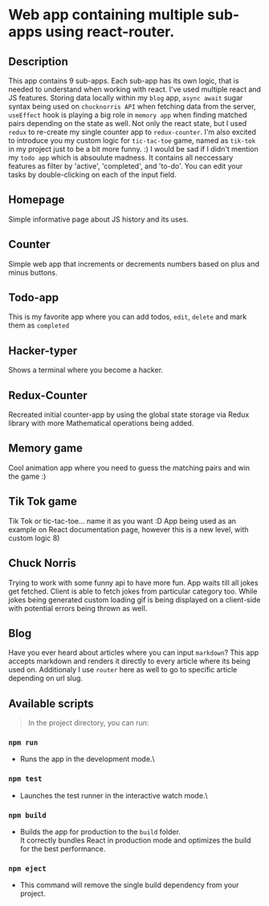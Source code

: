# Web app containing multiple sub-apps using react-router.
## Description
This app contains 9 sub-apps. Each sub-app has its own logic, that is needed to understand when working with react.
I've used multiple react and JS features. Storing data locally within my `blog` app, `async await` sugar syntax being used on `chucknorris API` when fetching data from the server, `useEffect` hook is playing a big role in `memory app` when finding matched pairs depending on the state as well. Not only the react state, but I used `redux` to re-create my single counter app to `redux-counter`. I'm also excited to introduce you my custom logic for `tic-tac-toe` game, named as `tik-tok` in my project just to be a bit more funny. :) I would be sad if I didn't mention my `todo app` which is absoulute madness. It contains all neccessary features as filter by 'active', 'completed', and 'to-do'. You can edit your tasks by double-clicking on each of the input field.

## Homepage
Simple informative page about JS history and its uses.

## Counter
Simple web app that increments or decrements numbers based on plus and minus buttons.

## Todo-app
This is my favorite app where you can add todos, `edit`, `delete` and mark them as `completed`

## Hacker-typer
Shows a terminal where you become a hacker.

## Redux-Counter
Recreated initial counter-app by using the global state storage via Redux library with more Mathematical operations being added.

## Memory game
Cool animation app where you need to guess the matching pairs and win the game :)

## Tik Tok game
Tik Tok or tic-tac-toe... name it as you want :D App being used as an example on React documentation page, however this is a new level, with custom logic 8)

## Chuck Norris
Trying to work with some funny api to have more fun. App waits till all jokes get fetched. Client is able to fetch jokes from particular category too. While jokes being generated custom loading gif is being displayed on a client-side with potential errors being thrown as well.

## Blog
Have you ever heard about articles where you can input `markdown`? This app accepts markdown and renders it directly to every article where its being used on. Additionaly I use `router` here as well to go to specific article depending on url slug.

## Available scripts

> In the project directory, you can run:

### `npm run`

+ Runs the app in the development mode.\

### `npm test`

+ Launches the test runner in the interactive watch mode.\

### `npm build`

+ Builds the app for production to the `build` folder.\
It correctly bundles React in production mode and optimizes the build for the best performance.

### `npm eject`

+ This command will remove the single build dependency from your project.

